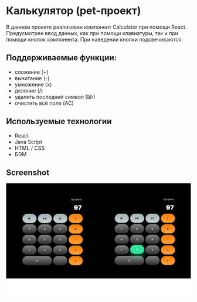 # Калькулятор  (pet-проект)

В данном проекте реализован компонент Сalculator при помощи React. Предусмотрен ввод данных, как при помощи клавиатуры, так и при помощи кнопок компонента. При наведении кнопки подсвечиваются.

## Поддерживаемые функции: 

-  сложение (+)
-  вычитание (-)
-  умножение (x)
-  деление (/)
-  удалить последний символ (⌦)
-  очистить всё поле (AC)

## Используемые технологии

* React
* Java Script
* HTML / CSS
* БЭМ

## Screenshot

![Desktop screenshot](https://github.com/qwertyq98/calculator-react/blob/main/screenshot/screenshot.jpg)
